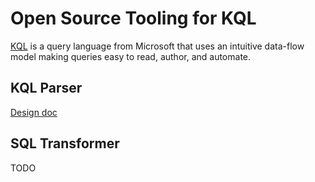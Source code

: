 # Open Source Tooling for KQL

[KQL](https://docs.microsoft.com/en-us/azure/data-explorer/kusto/query/) is a query
language from Microsoft that uses an intuitive data-flow model
making queries easy to read, author, and automate.

## KQL Parser

[Design doc](https://hackmd.io/fhnUUrmVRXOZptcDUtRoPg?view)

## SQL Transformer

TODO
